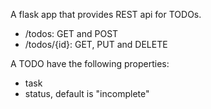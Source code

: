 A flask app that provides REST api for TODOs.

- /todos: GET and POST
- /todos/{id}: GET, PUT and DELETE



A TODO have the following properties:

- task
- status, default is "incomplete"